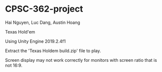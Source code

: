 # CPSC-362-project
Hai Nguyen, Luc Dang, Austin Hoang

Texas Hold'em

Using Unity Engine 2019.2.4f1

Extract the 'Texas Holdem build.zip' file to play.

Screen display may not work correctly for monitors with screen ratio that is not 16:9.
